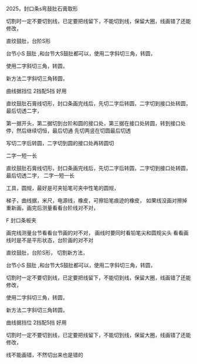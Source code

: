 2025，封口条s弯鼓肚石膏取形


切割时一定不要切到线，已定要把线留下，不能切到线，保留大圈，线画错了还能修改，



直纹鼓肚，台阶S形

台节小S 鼓肚 ,和台节大S鼓肚都可以，使用二字斜切三角，转圆，



使用二字斜切三角，转圆，


新方法二字斜切三角转圆，


曲线据挡位  2挡配5挡  好用



直纹鼓肚石膏线切形，封口条画完线后，先切二字后转圆，二字切到接口处转圆，最后切透二字，


第一据开头，第二据切到台阶和圆的接口处，第三据在接口处转圆，转到接口处停，然后继续切恒，最后切通
先切两竖在切圆最后切透

写切二字后转圆，二字切到圆的接口处再转圆切

二字一短一长


直纹鼓肚石膏线切形，封口条画完线后，先切二字后转圆，二字切到接口处转圆，最后切透二字， 二字一短一长



工具，圆规，最好是可夹铅笔可夹中性笔的圆规，


梯子，曲线据，米尺，电源线，橡皮，可擦铅笔痕迹的橡皮，  如果线没画对擦掉重新画，画完后测量看看台阶线对不对，


F  封口条板夹    


画完线测量台节看看台节画的对不对， 画线时要同时看铅笔尖和圆规尖头  看看画线时是不是平形状态，台阶画的对不对



直纹鼓肚，台阶S形，  切割新方法，

台节小S 鼓肚 ,和台节大S鼓肚都可以，使用二字斜切三角，转圆，


切割时一定不要切到线，已定要把线留下，不能切到线，保留大圈，线画错了还能修改，



使用二字斜切三角，转圆，


新方法二字斜切三角转圆，


曲线据挡位  2挡配5挡  好用


切割时一定不要切到线，已定要把线留下，不能切到线，保留大圈，线画错了还能修改，


线不能画错，不然切出来也是错的







